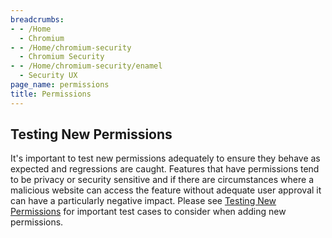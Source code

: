 ```yaml
---
breadcrumbs:
- - /Home
  - Chromium
- - /Home/chromium-security
  - Chromium Security
- - /Home/chromium-security/enamel
  - Security UX
page_name: permissions
title: Permissions
---
```


## Testing New Permissions

It's important to test new permissions adequately to ensure they behave as
expected and regressions are caught. Features that have permissions tend to be
privacy or security sensitive and if there are circumstances where a malicious
website can access the feature without adequate user approval it can have a
particularly negative impact. Please see [Testing New
Permissions](https://docs.google.com/a/chromium.org/document/d/1daQk9A05T0BcSMO9KQQN8x0TdT2a23KqAkS7maIUJT0/edit?usp=drive_web)
for important test cases to consider when adding new permissions.